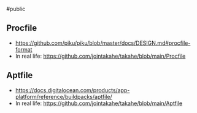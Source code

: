 #public

## Procfile

- https://github.com/piku/piku/blob/master/docs/DESIGN.md#procfile-format
- In real life: https://github.com/jointakahe/takahe/blob/main/Procfile
## Aptfile

- https://docs.digitalocean.com/products/app-platform/reference/buildpacks/aptfile/
- In real life: https://github.com/jointakahe/takahe/blob/main/Aptfile
